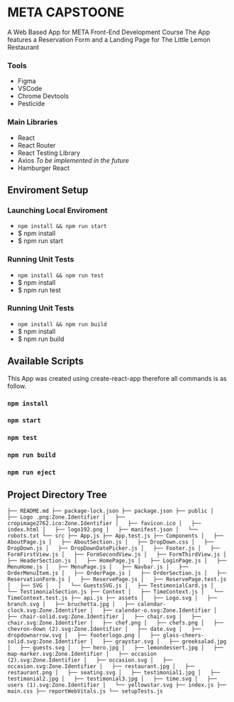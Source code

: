 # META CAPSTOONE

A Web Based App for META Front-End Development Course
The App features a Reservation Form and a Landing Page for The Little Lemon Restaurant

### Tools

- Figma
- VSCode
- Chrome Devtools
- Pesticide

### Main Libraries

- React
- React Router
- React Testing Library
- Axios _To be implemented in the future_
- Hamburger React

## Enviroment Setup

### Launching Local Enviroment

- `npm install && npm run start`
- $ npm install
- $ npm run start

### Running Unit Tests

- `npm install && npm run test`
- $ npm install
- $ npm run test

### Running Unit Tests

- `npm install && npm run build`
- $ npm install
- $ npm run build

## Available Scripts

This App was created using create-react-app therefore all commands is as follow.

### `npm install`

### `npm start`

### `npm test`

### `npm run build`

### `npm run eject`

## Project Directory Tree

`├── README.md
├── package-lock.json
├── package.json
├── public
│   ├── Logo .png:Zone.Identifier
│   ├── cropimage2762.ico:Zone.Identifier
│   ├── favicon.ico
│   ├── index.html
│   ├── logo192.png
│   ├── manifest.json
│   └── robots.txt
└── src
    ├── App.js
    ├── App.test.js
    ├── Components
    │   ├── AboutPage.js
    │   ├── AboutSection.js
    │   ├── DropDown.css
    │   ├── DropDown.js
    │   ├── DropDownDatePicker.js
    │   ├── Footer.js
    │   ├── FormFirstView.js
    │   ├── FormSecondView.js
    │   ├── FormThirdView.js
    │   ├── HeaderSection.js
    │   ├── HomePage.js
    │   ├── LoginPage.js
    │   ├── MenuHome.js
    │   ├── MenuPage.js
    │   ├── Navbar.js
    │   ├── OrderMenuItem.js
    │   ├── OrderPage.js
    │   ├── OrderSection.js
    │   ├── ReservationForm.js
    │   ├── ReservePage.js
    │   ├── ReservePage.test.js
    │   ├── SVG
    │   │   └── GuestsSVG.js
    │   ├── TestimonialCard.js
    │   └── TestimonialSection.js
    ├── Context
    │   ├── TimeContext.js
    │   └── TimeContext.test.js
    ├── api.js
    ├── assets
    │   ├── Logo.svg
    │   ├── branch.svg
    │   ├── bruchetta.jpg
    │   ├── calendar-clock.svg:Zone.Identifier
    │   ├── calendar-o.svg:Zone.Identifier
    │   ├── chair-solid.svg:Zone.Identifier
    │   ├── chair.svg
    │   ├── chair.svg:Zone.Identifier
    │   ├── chef.png
    │   ├── chefs.png
    │   ├── chevron-down (2).svg:Zone.Identifier
    │   ├── date.svg
    │   ├── dropdownarrow.svg
    │   ├── footerlogo.png
    │   ├── glass-cheers-solid.svg:Zone.Identifier
    │   ├── graystar.svg
    │   ├── greeksalad.jpg
    │   ├── guests.svg
    │   ├── hero.jpg
    │   ├── lemondessert.jpg
    │   ├── map-marker.svg:Zone.Identifier
    │   ├── occasion (2).svg:Zone.Identifier
    │   ├── occasion.svg
    │   ├── occasion.svg:Zone.Identifier
    │   ├── restaurant.jpg
    │   ├── restaurant.png
    │   ├── seating.svg
    │   ├── testimonial1.jpg
    │   ├── testimonial2.jpg
    │   ├── testimonial3.jpg
    │   ├── time.svg
    │   ├── users (1).svg:Zone.Identifier
    │   └── yellowstar.svg
    ├── index.js
    ├── main.css
    ├── reportWebVitals.js
    └── setupTests.js
   `
